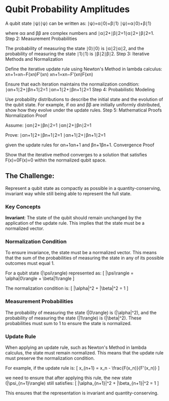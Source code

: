 # Qubit Probability Amplitudes

A qubit state ∣ψ⟩∣ψ⟩ can be written as:
∣ψ⟩=α∣0⟩+β∣1⟩
∣ψ⟩=α∣0⟩+β∣1⟩

where αα and ββ are complex numbers and ∣α∣2+∣β∣2=1∣α∣2+∣β∣2=1.
Step 2: Measurement Probabilities

The probability of measuring the state ∣0⟩∣0⟩ is ∣α∣2∣α∣2, and the probability of measuring the state ∣1⟩∣1⟩ is ∣β∣2∣β∣2.
Step 3: Iterative Methods and Normalization

Define the iterative update rule using Newton's Method in lambda calculus:
xn+1=xn−F(xn)F′(xn)
xn+1​=xn​−F′(xn​)F(xn​)​

Ensure that each iteration maintains the normalization condition:
∣αn+1∣2+∣βn+1∣2=1
∣αn+1​∣2+∣βn+1​∣2=1
Step 4: Probabilistic Modeling

Use probability distributions to describe the initial state and the evolution of the qubit state. For example, if αα and ββ are initially uniformly distributed, show how they evolve under the update rules.
Step 5: Mathematical Proofs
Normalization Proof

Assume:
∣αn∣2+∣βn∣2=1
∣αn​∣2+∣βn​∣2=1

Prove:
∣αn+1∣2+∣βn+1∣2=1
∣αn+1​∣2+∣βn+1​∣2=1

given the update rules for αn+1αn+1​ and βn+1βn+1​.
Convergence Proof

Show that the iterative method converges to a solution that satisfies F(x)=0F(x)=0 within the normalized qubit space.

## The Challenge:

Represent a qubit state as compactly as possible in a quantity-conserving, invariant way while still being able to represent the full state.

### Key Concepts

**Invariant**: The state of the qubit should remain unchanged by the application of the update rule. This implies that the state must be a normalized vector.

### Normalization Condition

To ensure invariance, the state must be a normalized vector. This means that the sum of the probabilities of measuring the state in any of its possible outcomes must equal 1.

For a qubit state \(|\psi\rangle\) represented as:
\[
|\psi\rangle = \alpha|0\rangle + \beta|1\rangle
\]

The normalization condition is:
\[
|\alpha|^2 + |\beta|^2 = 1
\]

### Measurement Probabilities

The probability of measuring the state \(|0\rangle\) is \(|\alpha|^2\), and the probability of measuring the state \(|1\rangle\) is \(|\beta|^2\). These probabilities must sum to 1 to ensure the state is normalized.

### Update Rule

When applying an update rule, such as Newton's Method in lambda calculus, the state must remain normalized. This means that the update rule must preserve the normalization condition.

For example, if the update rule is:
\[
x_{n+1} = x_n - \frac{F(x_n)}{F'(x_n)}
\]

we need to ensure that after applying this rule, the new state \(|\psi_{n+1}\rangle\) still satisfies:
\[
|\alpha_{n+1}|^2 + |\beta_{n+1}|^2 = 1
\]

This ensures that the representation is invariant and quantity-conserving.
